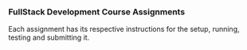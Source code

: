 ### FullStack Development Course Assignments
Each assignment has its respective instructions for the setup, running, testing and submitting it.

